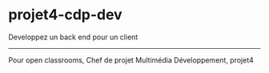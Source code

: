 # projet4-cdp-dev
Developpez un back end pour un client


---------------------------------------------------

Pour open classrooms, Chef de projet Multimédia Développement, projet4
